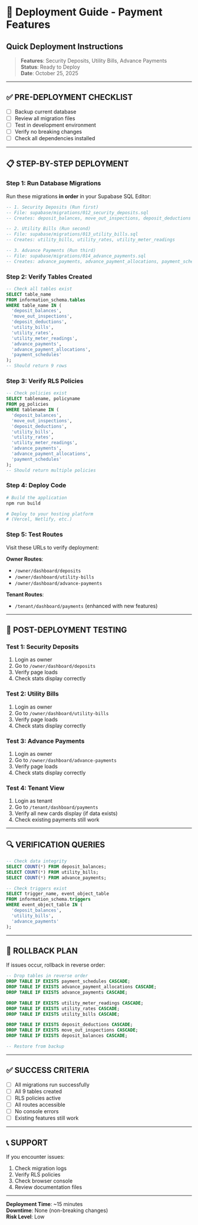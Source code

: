 # 🚀 Deployment Guide - Payment Features
## Quick Deployment Instructions

> **Features**: Security Deposits, Utility Bills, Advance Payments  
> **Status**: Ready to Deploy  
> **Date**: October 25, 2025

---

## ✅ **PRE-DEPLOYMENT CHECKLIST**

- [ ] Backup current database
- [ ] Review all migration files
- [ ] Test in development environment
- [ ] Verify no breaking changes
- [ ] Check all dependencies installed

---

## 📋 **STEP-BY-STEP DEPLOYMENT**

### **Step 1: Run Database Migrations**

Run these migrations **in order** in your Supabase SQL Editor:

```sql
-- 1. Security Deposits (Run first)
-- File: supabase/migrations/012_security_deposits.sql
-- Creates: deposit_balances, move_out_inspections, deposit_deductions

-- 2. Utility Bills (Run second)
-- File: supabase/migrations/013_utility_bills.sql
-- Creates: utility_bills, utility_rates, utility_meter_readings

-- 3. Advance Payments (Run third)
-- File: supabase/migrations/014_advance_payments.sql
-- Creates: advance_payments, advance_payment_allocations, payment_schedules
```

### **Step 2: Verify Tables Created**

```sql
-- Check all tables exist
SELECT table_name 
FROM information_schema.tables 
WHERE table_name IN (
  'deposit_balances', 
  'move_out_inspections', 
  'deposit_deductions',
  'utility_bills', 
  'utility_rates', 
  'utility_meter_readings',
  'advance_payments', 
  'advance_payment_allocations', 
  'payment_schedules'
);
-- Should return 9 rows
```

### **Step 3: Verify RLS Policies**

```sql
-- Check policies exist
SELECT tablename, policyname 
FROM pg_policies 
WHERE tablename IN (
  'deposit_balances', 
  'move_out_inspections', 
  'deposit_deductions',
  'utility_bills', 
  'utility_rates', 
  'utility_meter_readings',
  'advance_payments', 
  'advance_payment_allocations', 
  'payment_schedules'
);
-- Should return multiple policies
```

### **Step 4: Deploy Code**

```bash
# Build the application
npm run build

# Deploy to your hosting platform
# (Vercel, Netlify, etc.)
```

### **Step 5: Test Routes**

Visit these URLs to verify deployment:

**Owner Routes**:
- `/owner/dashboard/deposits`
- `/owner/dashboard/utility-bills`
- `/owner/dashboard/advance-payments`

**Tenant Routes**:
- `/tenant/dashboard/payments` (enhanced with new features)

---

## 🧪 **POST-DEPLOYMENT TESTING**

### **Test 1: Security Deposits**
1. Login as owner
2. Go to `/owner/dashboard/deposits`
3. Verify page loads
4. Check stats display correctly

### **Test 2: Utility Bills**
1. Login as owner
2. Go to `/owner/dashboard/utility-bills`
3. Verify page loads
4. Check stats display correctly

### **Test 3: Advance Payments**
1. Login as owner
2. Go to `/owner/dashboard/advance-payments`
3. Verify page loads
4. Check stats display correctly

### **Test 4: Tenant View**
1. Login as tenant
2. Go to `/tenant/dashboard/payments`
3. Verify all new cards display (if data exists)
4. Check existing payments still work

---

## 🔍 **VERIFICATION QUERIES**

```sql
-- Check data integrity
SELECT COUNT(*) FROM deposit_balances;
SELECT COUNT(*) FROM utility_bills;
SELECT COUNT(*) FROM advance_payments;

-- Check triggers exist
SELECT trigger_name, event_object_table 
FROM information_schema.triggers 
WHERE event_object_table IN (
  'deposit_balances', 
  'utility_bills', 
  'advance_payments'
);
```

---

## 🚨 **ROLLBACK PLAN**

If issues occur, rollback in reverse order:

```sql
-- Drop tables in reverse order
DROP TABLE IF EXISTS payment_schedules CASCADE;
DROP TABLE IF EXISTS advance_payment_allocations CASCADE;
DROP TABLE IF EXISTS advance_payments CASCADE;

DROP TABLE IF EXISTS utility_meter_readings CASCADE;
DROP TABLE IF EXISTS utility_rates CASCADE;
DROP TABLE IF EXISTS utility_bills CASCADE;

DROP TABLE IF EXISTS deposit_deductions CASCADE;
DROP TABLE IF EXISTS move_out_inspections CASCADE;
DROP TABLE IF EXISTS deposit_balances CASCADE;

-- Restore from backup
```

---

## ✅ **SUCCESS CRITERIA**

- [ ] All migrations run successfully
- [ ] All 9 tables created
- [ ] RLS policies active
- [ ] All routes accessible
- [ ] No console errors
- [ ] Existing features still work

---

## 📞 **SUPPORT**

If you encounter issues:
1. Check migration logs
2. Verify RLS policies
3. Check browser console
4. Review documentation files

---

**Deployment Time**: ~15 minutes  
**Downtime**: None (non-breaking changes)  
**Risk Level**: Low
